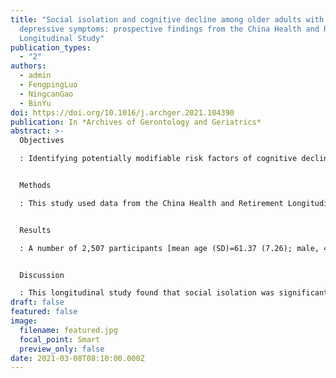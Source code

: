```yaml
---
title: "Social isolation and cognitive decline among older adults with
  depressive symptoms: prospective findings from the China Health and Retirement
  Longitudinal Study"
publication_types:
  - "2"
authors:
  - admin
  - FengpingLuo
  - NingcanGao
  - BinYu
doi: https://doi.org/10.1016/j.archger.2021.104390
publication: In *Archives of Gerontology and Geriatrics*
abstract: >-
  Objectives

  : Identifying potentially modifiable risk factors of cognitive decline among people with depressive symptoms could provide insight into strategies for improving treatment effect of depression and prevention of dementia. Quite a few studies have examined the association between social isolation and cognitive function directly among depressed older adults and the results are still mixed. The aim is to examine the association of social isolation and cognitive decline among older adults with depressive symptoms in a non-Western country.


  Methods

  : This study used data from the China Health and Retirement Longitudinal Study (CHARLS). Depressive symptoms were measured by the Chinese version of the 10-item Center for Epidemiological Studies Depression Scale (CESD-10) (elevated depressive symptom cutoff10). Social isolation was assessed based on responses to four items: marital status, residence, contact with children, and social activity. Lagged dependent variable regressions adjusted for confounding factors were used to evaluate the association between baseline social isolation and follow-up cognitive function.


  Results

  : A number of 2,507 participants [mean age (SD)=61.37 (7.26); male, 41.0%] with increased depressive symptoms were available for the present study. Baseline social isolation was significantly associated with 4-year episodic memory (β=−0.08, p<0.001) in depressed women, but not men (β=−0.03, p=0.350). No significant association between baseline social isolation and follow-up mental status was found for women (β=−0.04, p=0.097) or men (β=0.01, p=0.741).


  Discussion

  : This longitudinal study found that social isolation was significantly associated with memory decline over 4 years among depressed women (but not men) in China.
draft: false
featured: false
image:
  filename: featured.jpg
  focal_point: Smart
  preview_only: false
date: 2021-03-08T08:10:00.000Z
---
```

